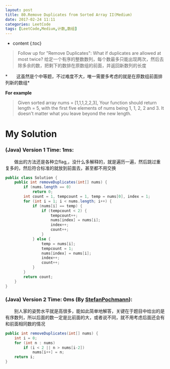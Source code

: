 ```yaml
---
layout: post
title: 80.Remove Duplicates from Sorted Array II(Medium)
date: 2017-02-24 11:11
categories: LeetCode
tags: [LeetCode,Medium,计数,数组]
---
```


* content
{:toc}


>Follow up for "Remove Duplicates":
What if duplicates are allowed at most twice?
给定一个有序的整数数列，每个数最多只能出现两次，然后去除多余的数，把剩下的数排在原数组的前面，并返回新数列的长度

*　　这虽然是个中等题，不过难度不大，唯一需要多考虑的就是在原数组前面排列新的数组*

**For example**
>Given sorted array nums = [1,1,1,2,2,3],
Your function should return length = 5, with the first five elements of nums being 1, 1, 2, 2 and 3. It doesn't matter what you leave beyond the new length.

# My Solution
### (Java) Version 1  Time: 1ms:
　　做出的方法还是各种立flag,，没什么多解释的，就是遍历一遍，然后跳过重复多的，然后符合标准的就放到前面去，甚至都不用交换
```java
public class Solution {
    public int removeDuplicates(int[] nums) {
        if (nums.length == 0)
            return 0;
        int count = 1, tempcount = 1, temp = nums[0], index = 1;
        for (int i = 1; i < nums.length; i++) {
            if (nums[i] == temp) {
                if (tempcount < 2) {
                    tempcount++;
                    nums[index] = nums[i];
                    index++;
                    count++;
                }
            } else {
                temp = nums[i];
                tempcount = 1;
                nums[index] = nums[i];
                index++;
                count++;
            }
        }
        return count;
    }
}
```
### (Java) Version 2  Time: 0ms (By [StefanPochmann](https://discuss.leetcode.com/user/stefanpochmann)):
　　别人家的姿势水平就是高很多，能如此简单地解答，关键在于题目中给出的是有序数列，所以后面的数一定是比前面的大，或者说不同，就不用考虑后面还会有和前面相同数的情况
```java
public int removeDuplicates(int[] nums) {
    int i = 0;
    for (int n : nums)
        if (i < 2 || n > nums[i-2])
            nums[i++] = n;
    return i;
}
```